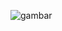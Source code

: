 ![gambar](https://user-images.githubusercontent.com/62522733/226141758-113e4096-1769-4970-8f04-5b56a5616367.png)
